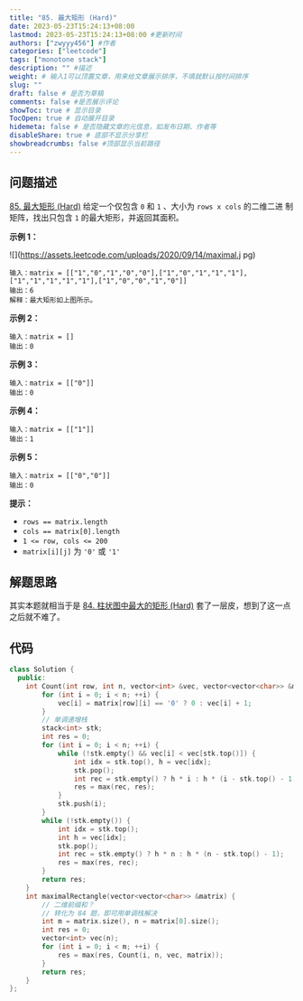 ```yaml
---
title: "85. 最大矩形 (Hard)"
date: 2023-05-23T15:24:13+08:00
lastmod: 2023-05-23T15:24:13+08:00 #更新时间
authors: ["zwyyy456"] #作者
categories: ["leetcode"]
tags: ["monotone stack"]
description: "" #描述
weight: # 输入1可以顶置文章，用来给文章展示排序，不填就默认按时间排序
slug: ""
draft: false # 是否为草稿
comments: false #是否展示评论
showToc: true # 显示目录
TocOpen: true # 自动展开目录
hidemeta: false # 是否隐藏文章的元信息，如发布日期、作者等
disableShare: true # 底部不显示分享栏
showbreadcrumbs: false #顶部显示当前路径
---
```

## 问题描述
[85. 最大矩形 (Hard)](https://leetcode.cn/problems/maximal-rectangle/)
给定一个仅包含 `0` 和 `1` 、大小为 `rows x cols` 的二维二进
制矩阵，找出只包含 `1` 的最大矩形，并返回其面积。

**示例 1：**

![](https://assets.leetcode.com/uploads/2020/09/14/maximal.j
pg)

```
输入：matrix = [["1","0","1","0","0"],["1","0","1","1","1"],
["1","1","1","1","1"],["1","0","0","1","0"]]
输出：6
解释：最大矩形如上图所示。

```

**示例 2：**

```
输入：matrix = []
输出：0

```

**示例 3：**

```
输入：matrix = [["0"]]
输出：0

```

**示例 4：**

```
输入：matrix = [["1"]]
输出：1

```

**示例 5：**

```
输入：matrix = [["0","0"]]
输出：0

```

**提示：**

- `rows == matrix.length`
- `cols == matrix[0].length`
- `1 <= row, cols <= 200`
- `matrix[i][j]` 为 `'0'` 或 `'1'`

## 解题思路
其实本题就相当于是 [84. 柱状图中最大的矩形 (Hard)](https://blog.zwyyy456.tech/zh/posts/leet/84.largest-rectangle-in-histogram) 套了一层皮，想到了这一点之后就不难了。

## 代码
```cpp
class Solution {
  public:
    int Count(int row, int n, vector<int> &vec, vector<vector<char>> &matrix) {
        for (int i = 0; i < n; ++i) {
            vec[i] = matrix[row][i] == '0' ? 0 : vec[i] + 1;
        }
        // 单调递增栈
        stack<int> stk;
        int res = 0;
        for (int i = 0; i < n; ++i) {
            while (!stk.empty() && vec[i] < vec[stk.top()]) {
                int idx = stk.top(), h = vec[idx];
                stk.pop();
                int rec = stk.empty() ? h * i : h * (i - stk.top() - 1);
                res = max(rec, res);
            }
            stk.push(i);
        }
        while (!stk.empty()) {
            int idx = stk.top();
            int h = vec[idx];
            stk.pop();
            int rec = stk.empty() ? h * n : h * (n - stk.top() - 1);
            res = max(res, rec);
        }
        return res;
    }
    int maximalRectangle(vector<vector<char>> &matrix) {
        // 二维前缀和？
        // 转化为 84 题，即可用单调栈解决
        int m = matrix.size(), n = matrix[0].size();
        int res = 0;
        vector<int> vec(n);
        for (int i = 0; i < m; ++i) {
            res = max(res, Count(i, n, vec, matrix));
        }
        return res;
    }
};
```

